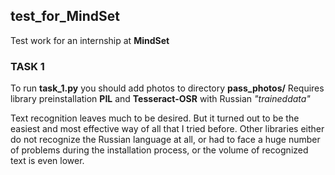 ## test_for_MindSet
Test work for an internship at **MindSet**

### TASK 1
To run **task_1.py** you should add photos to directory **pass_photos/**
Requires library preinstallation **PIL** and **Tesseract-OSR** with Russian *"traineddata"*

Text recognition leaves much to be desired. But it turned out to be the easiest and most effective way of all that I tried before. Other libraries either do not recognize the Russian language at all, or had to face a huge number of problems during the installation process, or the volume of recognized text is even lower.
